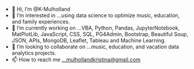 - 👋 Hi, I’m @K-Mulholland
- 👀 I’m interested in ...using data science to optimize music, education, and family experiences.
- 🌱 I’m currently working on ...VBA, Python, Pandas, JupyterNotebook, MatPlotLib, JavaScript, CSS, SQL, PG4Admin, Bootstrap, Beautiful Soup, JSON, APIs, MongoDB, Leaflet, Tableau and Machine Learning.
- 💞️ I’m looking to collaborate on ...music, education, and vacation data analytics projects.
- 📫 How to reach me ...mulhollandkristina@gmail.com

<!---
K-Mulholland/K-Mulholland is a ✨ special ✨ repository because its `README.md` (this file) appears on your GitHub profile.
You can click the Preview link to take a look at your changes.
--->
